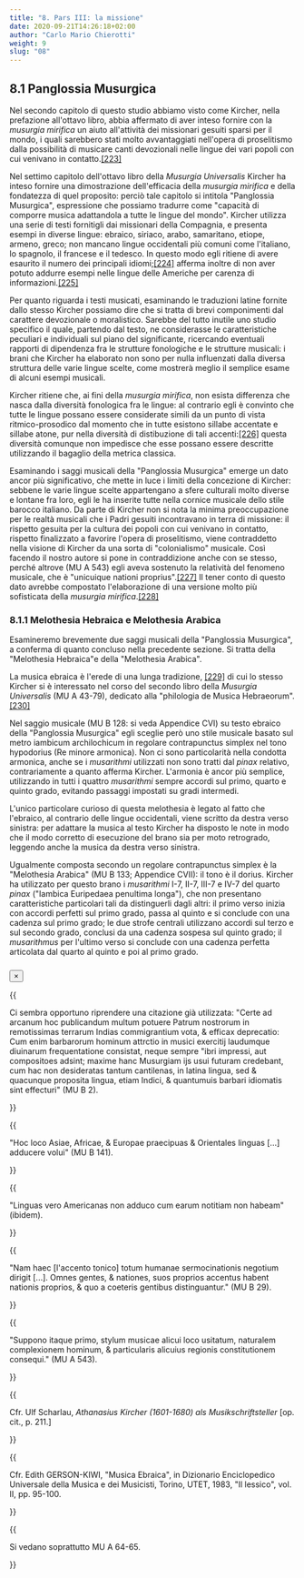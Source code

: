 ```yaml
---
title: "8. Pars III: la missione"
date: 2020-09-21T14:26:18+02:00
author: "Carlo Mario Chierotti"
weight: 9
slug: "08"
---
```


## 8.1 Panglossia Musurgica

Nel secondo capitolo di questo studio abbiamo visto come Kircher, nella prefazione all'ottavo libro, abbia affermato di aver inteso fornire con la _musurgia mirifica_ un aiuto all'attività dei missionari gesuiti sparsi per il mondo, i quali sarebbero stati molto avvantaggiati nell'opera di proselitismo dalla possibilità di musicare canti devozionali nelle lingue dei vari popoli con cui venivano in contatto.<a class="footnote-link" href="#" data-toggle="modal" data-target="#fnModal" data-footnote="223">[223]</a>

Nel settimo capitolo dell'ottavo libro della _Musurgia Universalis_ Kircher ha inteso fornire una dimostrazione dell'efficacia della _musurgia mirifica_ e della fondatezza di quel proposito: perciò tale capitolo si intitola "Panglossia Musurgica", espressione che possiamo tradurre come "capacità di comporre musica adattandola a tutte le lingue del mondo". Kircher utilizza una serie di testi fornitigli dai missionari della Compagnia, e presenta esempi in diverse lingue: ebraico, siriaco, arabo, samaritano, etiope, armeno, greco; non mancano lingue occidentali più comuni come l'italiano, lo spagnolo, il francese e il tedesco. In questo modo egli ritiene di avere esaurito il numero dei principali idiomi;<a class="footnote-link" href="#" data-toggle="modal" data-target="#fnModal" data-footnote="224">[224]</a> afferma inoltre di non aver potuto addurre esempi nelle lingue delle Americhe per carenza di informazioni.<a class="footnote-link" href="#" data-toggle="modal" data-target="#fnModal" data-footnote="225">[225]</a>

Per quanto riguarda i testi musicati, esaminando le traduzioni latine fornite dallo stesso Kircher possiamo dire che si tratta di brevi componimenti dal carattere devozionale o moralistico. Sarebbe del tutto inutile uno studio specifico il quale, partendo dal testo, ne considerasse le caratteristiche peculiari e individuali sul piano del significante, ricercando eventuali rapporti di dipendenza fra le strutture fonologiche e le strutture musicali: i brani che Kircher ha elaborato non sono per nulla influenzati dalla diversa struttura delle varie lingue scelte, come mostrerà meglio il semplice esame di alcuni esempi musicali.

Kircher ritiene che, ai fini della _musurgia mirifica_, non esista differenza che nasca dalla diversità fonologica fra le lingue: al contrario egli è convinto che tutte le lingue possano essere considerate simili da un punto di vista ritmico-prosodico dal momento che in tutte esistono sillabe accentate e sillabe atone, pur nella diversità di distibuzione di tali accenti:<a class="footnote-link" href="#" data-toggle="modal" data-target="#fnModal" data-footnote="226">[226]</a> questa diversità comunque non impedisce che esse possano essere descritte utilizzando il bagaglio della metrica classica.

Esaminando i saggi musicali della "Panglossia Musurgica" emerge un dato ancor più significativo, che mette in luce i limiti della concezione di Kircher: sebbene le varie lingue scelte appartengano a sfere culturali molto diverse e lontane fra loro, egli le ha inserite tutte nella cornice musicale dello stile barocco italiano. Da parte di Kircher non si nota la minima preoccupazione per le realtà musicali che i Padri gesuiti incontravano in terra di missione: il rispetto gesuita per la cultura dei popoli con cui venivano in contatto, rispetto finalizzato a favorire l'opera di proselitismo, viene contraddetto nella visione di Kircher da una sorta di "colonialismo" musicale. Così facendo il nostro autore si pone in contraddizione anche con se stesso, perché altrove (MU A 543) egli aveva sostenuto la relatività del fenomeno musicale, che è "unicuique nationi proprius".<a class="footnote-link" href="#" data-toggle="modal" data-target="#fnModal" data-footnote="227">[227]</a> Il tener conto di questo dato avrebbe compostato l'elaborazione di una versione molto più sofisticata della _musurgia mirifica_.<a class="footnote-link" href="#" data-toggle="modal" data-target="#fnModal" data-footnote="228">[228]</a>

### 8.1.1 Melothesia Hebraica e Melothesia Arabica

Esamineremo brevemente due saggi musicali della "Panglossia Musurgica", a conferma di quanto concluso nella precedente sezione. Si tratta della "Melothesia Hebraica"e della "Melothesia Arabica".

La musica ebraica è l'erede di una lunga tradizione, <a class="footnote-link" href="#" data-toggle="modal" data-target="#fnModal" data-footnote="229">[229]</a> di cui lo stesso Kircher si è interessato nel corso del secondo libro della _Musurgia Universalis_ (MU A 43-79), dedicato alla "philologia de Musica Hebraeorum".<a class="footnote-link" href="#" data-toggle="modal" data-target="#fnModal" data-footnote="230">[230]</a>

Nel saggio musicale (MU B 128: si veda Appendice CVI) su testo ebraico della "Panglossia Musurgica" egli sceglie però uno stile musicale basato sul metro iambicum archilochicum in regolare contrapunctus simplex nel tono hypodorius (Re minore armonica). Non ci sono particolarità nella condotta armonica, anche se i _musarithmi_ utilizzati non sono tratti dal _pinax_ relativo, contrariamente a quanto afferma Kircher. L'armonia è ancor più semplice, utilizzando in tutti i quattro _musarithmi_ sempre accordi sul primo, quarto e quinto grado, evitando passaggi impostati su gradi intermedi.

L'unico particolare curioso di questa melothesia è legato al fatto che l'ebraico, al contrario delle lingue occidentali, viene scritto da destra verso sinistra: per adattare la musica al testo Kircher ha disposto le note in modo che il modo corretto di esecuzione del brano sia per moto retrogrado, leggendo anche la musica da destra verso sinistra.

Ugualmente composta secondo un regolare contrapunctus simplex è la "Melothesia Arabica" (MU B 133; Appendice CVII): il tono è il dorius. Kircher ha utilizzato per questo brano i _musarithmi_ I-7, II-7, III-7 e IV-7 del quarto _pinax_ ("Iambica Euripedaea penultima longa"), che non presentano caratteristiche particolari tali da distinguerli dagli altri: il primo verso inizia con accordi perfetti sul primo grado, passa al quinto e si conclude con una cadenza sul primo grado; le due strofe centrali utilizzano accordi sul terzo e sul secondo grado, conclusi da una cadenza sospesa sul quinto grado; il _musarithmus_ per l'ultimo verso si conclude con una cadenza perfetta articolata dal quarto al quinto e poi al primo grado.

<div class="d-block p-3"></div>

<!-- MODAL -->

<div id="fnModal" class="modal fade bd-example-modal-lg" tabindex="-1" role="dialog" aria-labelledby="fnLabel">
    <div class="modal-dialog modal-dialog-centered modal-lg" role="document">
        <div class="modal-content">
            <div class="modal-header">
                <h5 class="modal-title" id="fnLabel">
                    <div id="myFootnoteNumber"></div>
                </h5>
                <button type="button" class="close" data-dismiss="modal" aria-label="Close">
                    <span>×</span>
                </button>
            </div>
            <div class="modal-body">
                <div id="myFootnoteText"></div>
            </div>
        </div>
    </div>
</div>

<!-- NOTES -->

<div class="d-none">

{{ <div id="fn223">
    Ci sembra opportuno riprendere una citazione già utilizzata: "Certe ad arcanum hoc publicandum multum potuere Patrum nostrorum in remotissimas terrarum Indias commigrantium vota, & efficax deprecatio: Cum enim barbarorum hominum attrctio in musici exercitij laudumque diuinarum frequentatione consistat, neque sempre "ibri impressi, aut compositoes adsint; maxime hanc Musurgiam ijs usui futuram credebant, cum hac non desideratas tantum cantilenas, in latina lingua, sed & quacunque proposita lingua, etiam Indici, & quantumuis barbari idiomatis sint effecturi" (MU B 2).
</div> }}

{{ <div id="fn224">
    "Hoc loco Asiae, Africae, & Europae praecipuas & Orientales linguas [...] adducere volui" (MU B 141).
</div> }}

{{ <div id="fn225">
    "Linguas vero Americanas non adduco cum earum notitiam non habeam" (ibidem).
</div> }}

{{ <div id="fn226">
    "Nam haec [l'accento tonico] totum humanae sermocinationis negotium dirigit [...]. Omnes gentes, & nationes, suos proprios accentus habent nationis proprios, & quo a coeteris gentibus distinguantur." (MU B 29).
</div> }}

{{ <div id="fn227">
    "Suppono itaque primo, stylum musicae alicui loco usitatum, naturalem complexionem hominum, & particularis alicuius regionis constitutionem consequi." (MU A 543).
</div> }}

{{ <div id="fn228">
    Cfr. Ulf Scharlau, _Athanasius Kircher (1601-1680) als Musikschriftsteller_ [op. cit., p. 211.]
</div> }}

{{ <div id="fn229">
    Cfr. Edith GERSON-KIWI, "Musica Ebraica", in Dizionario Enciclopedico Universale della Musica e dei Musicisti, Torino, UTET, 1983, "Il lessico", vol. II, pp. 95-100.
</div> }}

{{ <div id="fn230">
    Si vedano soprattutto MU A 64-65.
</div> }}

</div>
